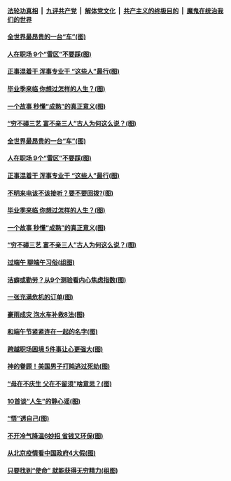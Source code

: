 

####  [法轮功真相](../../../../basic/blob/master/README.md?t=06262131) &nbsp;|&nbsp; [九评共产党](../../../../9ping.md/blob/master/README.md?t=06262131) &nbsp;|&nbsp; [解体党文化](../../../../jtdwh.md/blob/master/README.md?t=06262131)  &nbsp;|&nbsp; [共产主义的终极目的](../../../../gczydzjmd.md/blob/master/README.md?t=06262131) &nbsp;|&nbsp; [魔鬼在统治我们的世界](../../../../mgztzwmdsj.md/blob/master/README.md?t=06262131) 

#### [全世界最昂贵的一台“车”(图)](../pages/p8/937477.md?t=06262131) 

#### [人在职场 9个“雷区”不要踩(图)](../pages/p8/937766.md?t=06262131) 

#### [正事混着干 浑事专业干 “这些人”最行(图)](../pages/p8/937732.md?t=06262131) 

#### [毕业季来临 你想过怎样的人生？(图)](../pages/p8/937661.md?t=06262131) 

#### [一个故事 秒懂“成熟”的真正意义(图)](../pages/p8/936405.md?t=06262131) 

#### [“穷不碰三艺 富不亲三人”古人为何这么说？(图)](../pages/p8/937602.md?t=06262131) 

#### [全世界最昂贵的一台“车”(图)](../pages/p8/937477.md?t=06262131) 

#### [人在职场 9个“雷区”不要踩(图)](../pages/p8/937766.md?t=06262131) 

#### [正事混着干 浑事专业干 “这些人”最行(图)](../pages/p8/937732.md?t=06262131) 

#### [不明来电该不该接听？要不要回拨?(图)](../pages/p8/936929.md?t=06262131) 

#### [毕业季来临 你想过怎样的人生？(图)](../pages/p8/937661.md?t=06262131) 

#### [一个故事 秒懂“成熟”的真正意义(图)](../pages/p8/936405.md?t=06262131) 

#### [“穷不碰三艺 富不亲三人”古人为何这么说？(图)](../pages/p8/937602.md?t=06262131) 

#### [过端午 聊端午习俗(组图)](../pages/p8/937246.md?t=06262131) 

#### [洁癖或勤劳？从9个测验看内心焦虑指数(图)](../pages/p8/937558.md?t=06262131) 

#### [一张充满危机的订单(图)](../pages/p8/936981.md?t=06262131) 

#### [豪雨成灾 泡水车补救8法(图)](../pages/p8/937526.md?t=06262131) 

#### [和端午节紧紧连在一起的名字(图)](../pages/p8/937448.md?t=06262131) 

#### [跨越职场困境 5件事让心更强大(图)](../pages/p8/937375.md?t=06262131) 

#### [神的眷顾！美国男子打盹逃过死劫(图)](../pages/p8/936985.md?t=06262131) 

#### [“母在不庆生 父在不留须”啥意思？(图)](../pages/p8/937234.md?t=06262131) 

#### [10首谈“人生”的静心谣(图)](../pages/p8/936965.md?t=06262131) 

#### [“悟”透自己(图)](../pages/p8/936972.md?t=06262131) 

#### [不开冷气降温6妙招 省钱又环保(图)](../pages/p8/937329.md?t=06262131) 

#### [从北京疫情看中国政府4大假(图)](../pages/p8/937196.md?t=06262131) 

#### [只要找到“使命” 就能获得无穷精力(组图)](../pages/p8/937159.md?t=06262131) 

